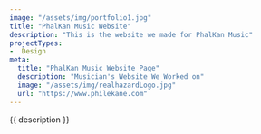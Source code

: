 ```yaml
---
image: "/assets/img/portfolio1.jpg"
title: "PhalKan Music Website"
description: "This is the website we made for PhalKan Music"
projectTypes:
-  Design
meta:
  title: "PhalKan Music Website Page"
  description: "Musician's Website We Worked on"
  image: "/assets/img/realhazardLogo.jpg"
  url: "https://www.philekane.com"
---
```

{{ description }}